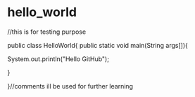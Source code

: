 # hello_world
//this is for testing purpose

public class HelloWorld{
public static void main(String args[]){

System.out.println("Hello GitHub");


}


}//comments ill be used for further learning
